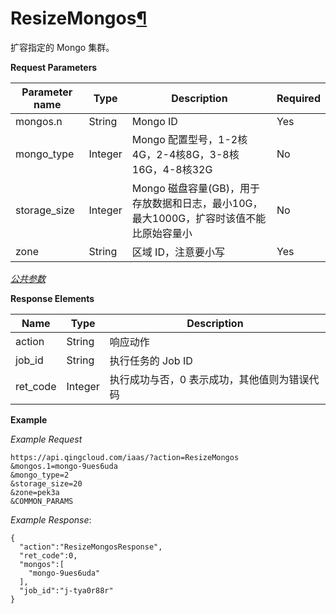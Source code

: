 ---
---

# ResizeMongos[¶](#resizemongos "永久链接至标题")

扩容指定的 Mongo 集群。

**Request Parameters**

| Parameter name | Type | Description | Required |
| --- | --- | --- | --- |
| mongos.n | String | Mongo ID | Yes |
| mongo_type | Integer | Mongo 配置型号，1-2核4G，2-4核8G，3-8核16G，4-8核32G | No |
| storage_size | Integer | Mongo 磁盘容量(GB)，用于存放数据和日志，最小10G，最大1000G，扩容时该值不能比原始容量小 | No |
| zone | String | 区域 ID，注意要小写 | Yes |

[_公共参数_](../../common/parameters.html#api-common-parameters)

**Response Elements**

| Name | Type | Description |
| --- | --- | --- |
| action | String | 响应动作 |
| job_id | String | 执行任务的 Job ID |
| ret_code | Integer | 执行成功与否，0 表示成功，其他值则为错误代码 |

**Example**

_Example Request_

```
https://api.qingcloud.com/iaas/?action=ResizeMongos
&mongos.1=mongo-9ues6uda
&mongo_type=2
&storage_size=20
&zone=pek3a
&COMMON_PARAMS
```

_Example Response_:

```
{
  "action":"ResizeMongosResponse",
  "ret_code":0,
  "mongos":[
    "mongo-9ues6uda"
  ],
  "job_id":"j-tya0r88r"
}
```
